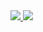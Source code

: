 <a href="https://codeclimate.com/github/samsonovkirill/project-lvl1-s280/maintainability">
  <img src="https://api.codeclimate.com/v1/badges/aa2dfee208745d974317/maintainability" />
</a>
<a href="https://travis-ci.org/samsonovkirill/project-lvl1-s280">
  <img src="https://travis-ci.org/travis-ci/travis-web.svg?branch=master" />
</a>

